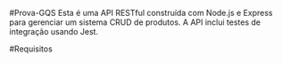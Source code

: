 #Prova-GQS
Esta é uma API RESTful construída com Node.js e Express para gerenciar um sistema CRUD de produtos. A API inclui testes de integração usando Jest.

#Requisitos
